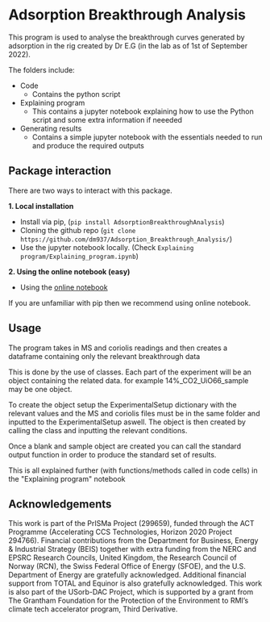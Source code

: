 # Adsorption Breakthrough Analysis 

This program is used to analyse the breakthrough curves generated by adsorption in the rig created by Dr E.G (in the lab as of 1st of September 2022).

The folders include:

* Code
  * Contains the python script
* Explaining program 
  * This contains a jupyter notebook explaining how to use the Python script and some extra information if neeeded
* Generating results
  * Contains a simple jupyter notebook with the essentials needed to run and produce the required outputs

## Package interaction

There are two ways to interact with this package.

<b> 1. Local installation </b>
- Install via pip, (`pip install AdsorptionBreakthroughAnalysis`)
- Cloning the github repo (`git clone https://github.com/dm937/Adsorption_Breakthrough_Analysis/`) 
- Use the jupyter notebook locally. (Check `Explaining program/Explaining_program.ipynb`)

<b> 2. Using the online notebook (easy) </b>
- Using the [online notebook](https://deepnote.com/workspace/fmcil-1f244322-b560-46a9-bfe3-cb29fad834c7/project/AdsorptionBreakthroughAnalysis-06bd4f69-f127-42b0-bbc2-792ba35155d4/%2FExplaining_program.ipynb)

If you are unfamiliar with pip then we recommend using online notebook.


## Usage 

The program takes in MS and coriolis readings and then creates a dataframe containing only the relevant breakthrough data

This is done by the use of classes. Each part of the experiment will be an object containing the related data. for example 14%_CO2_UiO66_sample may be one object.

To create the object setup the ExperimentalSetup dictionary with the relevant values and the MS and coriolis files must be in the same folder and inputted to the ExperimentalSetup aswell. The object is then created by calling the class and inputting the relevant conditions.

Once a blank and sample object are created you can call the standard output function in order to produce the standard set of results.

This is all explained further (with functions/methods called in code cells) in the "Explaining program" notebook

## Acknowledgements

This work is part of the PrISMa Project (299659), funded through the ACT Programme (Accelerating CCS Technologies, Horizon 2020 Project 294766). Financial contributions from the Department for Business, Energy & Industrial Strategy (BEIS) together with extra funding from the NERC and EPSRC Research Councils, United Kingdom, the Research Council of Norway (RCN), the Swiss Federal Office of Energy (SFOE), and the U.S. Department of Energy are gratefully acknowledged. Additional financial support from TOTAL and Equinor is also gratefully acknowledged. This work is also part of the USorb-DAC Project, which is supported by a grant from The Grantham Foundation for the Protection of the Environment to RMI’s climate tech accelerator program, Third Derivative.

